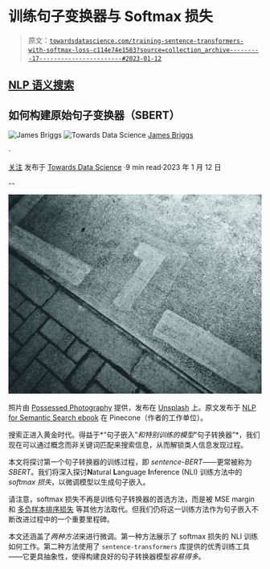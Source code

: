 # 训练句子变换器与 Softmax 损失

> 原文：[`towardsdatascience.com/training-sentence-transformers-with-softmax-loss-c114e74e1583?source=collection_archive---------17-----------------------#2023-01-12`](https://towardsdatascience.com/training-sentence-transformers-with-softmax-loss-c114e74e1583?source=collection_archive---------17-----------------------#2023-01-12)

## [NLP 语义搜索](https://jamescalam.medium.com/list/nlp-for-semantic-search-d3a4b96a52fe)

## 如何构建原始句子变换器（SBERT）

![James Briggs](https://jamescalam.medium.com/?source=post_page-----c114e74e1583--------------------------------) ![Towards Data Science](https://towardsdatascience.com/?source=post_page-----c114e74e1583--------------------------------) [James Briggs](https://jamescalam.medium.com/?source=post_page-----c114e74e1583--------------------------------)

·

[关注](https://medium.com/m/signin?actionUrl=https%3A%2F%2Fmedium.com%2F_%2Fsubscribe%2Fuser%2Fb9d77a4ca1d1&operation=register&redirect=https%3A%2F%2Ftowardsdatascience.com%2Ftraining-sentence-transformers-with-softmax-loss-c114e74e1583&user=James+Briggs&userId=b9d77a4ca1d1&source=post_page-b9d77a4ca1d1----c114e74e1583---------------------post_header-----------) 发布于 [Towards Data Science](https://towardsdatascience.com/?source=post_page-----c114e74e1583--------------------------------) ·9 min read·2023 年 1 月 12 日

--

![](img/e9e629a36ae10fd37e92fbd2fa3327d2.png) 

照片由 [Possessed Photography](https://unsplash.com/@possessedphotography?utm_source=medium&utm_medium=referral) 提供，发布在 [Unsplash](https://unsplash.com/?utm_source=medium&utm_medium=referral) 上。原文发布于 [NLP for Semantic Search ebook](https://www.pinecone.io/learn/sentence-embeddings/) 在 Pinecone（作者的工作单位）。

搜索正进入黄金时代。得益于*“句子嵌入”*和特别训练的模型*“句子转换器”*，我们现在可以通过概念而非关键词匹配来搜索信息，从而解锁类人信息发现过程。

本文将探讨第一个句子转换器的训练过程，即 *sentence-BERT*——更常被称为 *SBERT*。我们将深入探讨**N**atural **L**anguage **I**nference (NLI) 训练方法中的 *softmax 损失*，以微调模型以生成句子嵌入。

请注意，softmax 损失不再是训练句子转换器的首选方法，而是被 MSE margin 和 [多负样本排序损失](https://www.pinecone.io/learn/fine-tune-sentence-transformers-mnr/) 等其他方法取代。但我们仍将这一训练方法作为句子嵌入不断改进过程中的一个重要里程碑。

本文还涵盖了*两种方法*来进行微调。第一种方法展示了 softmax 损失的 NLI 训练如何工作。第二种方法使用了 `sentence-transformers` 库提供的优秀训练工具——它更具抽象性，使得构建良好的句子转换器模型*容易得多*。
